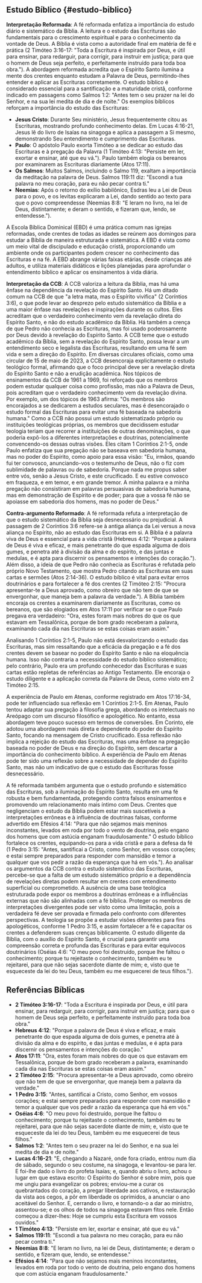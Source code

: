 ## Estudo Bíblico {#estudo-biblico}

**Interpretação Reformada**: A fé reformada enfatiza a importância do estudo diário e sistemático da Bíblia. A leitura e o estudo das Escrituras são fundamentais para o crescimento espiritual e para o conhecimento da vontade de Deus. A Bíblia é vista como a autoridade final em matéria de fé e prática (2 Timóteo 3:16-17: "Toda a Escritura é inspirada por Deus, e útil para ensinar, para redarguir, para corrigir, para instruir em justiça; para que o homem de Deus seja perfeito, e perfeitamente instruído para toda boa obra."). A abordagem reformada acredita que o Espírito Santo ilumina a mente dos crentes enquanto estudam a Palavra de Deus, permitindo-lhes entender e aplicar as Escrituras corretamente. O estudo bíblico é considerado essencial para a santificação e a maturidade cristã, conforme indicado em passagens como Salmos 1:2: "Antes tem o seu prazer na lei do Senhor, e na sua lei medita de dia e de noite."
Os exemplos bíblicos reforçam a importância do estudo das Escrituras:
- **Jesus Cristo**: Durante Seu ministério, Jesus frequentemente citou as Escrituras, mostrando profundo conhecimento delas. Em Lucas 4:16-21, Jesus lê do livro de Isaías na sinagoga e aplica a passagem a Si mesmo, demonstrando Seu entendimento e cumprimento das Escrituras.
- **Paulo**: O apóstolo Paulo exorta Timóteo a se dedicar ao estudo das Escrituras e à pregação da Palavra (1 Timóteo 4:13: "Persiste em ler, exortar e ensinar, até que eu vá."). Paulo também elogia os bereanos por examinarem as Escrituras diariamente (Atos 17:11).
- **Os Salmos**: Muitos Salmos, incluindo o Salmo 119, exaltam a importância da meditação na palavra de Deus. Salmos 119:11 diz: "Escondi a tua palavra no meu coração, para eu não pecar contra ti."
- **Neemias**: Após o retorno do exílio babilônico, Esdras leu a Lei de Deus para o povo, e os levitas explicaram a Lei, dando sentido ao texto para que o povo compreendesse (Neemias 8:8: "E leram no livro, na lei de Deus, distintamente; e deram o sentido, e fizeram que, lendo, se entendesse.").

A Escola Bíblica Dominical (EBD) é uma prática comum nas igrejas reformadas, onde crentes de todas as idades se reúnem aos domingos para estudar a Bíblia de maneira estruturada e sistemática. A EBD é vista como um meio vital de discipulado e educação cristã, proporcionando um ambiente onde os participantes podem crescer no conhecimento das Escrituras e na fé. A EBD abrange várias faixas etárias, desde crianças até adultos, e utiliza materiais didáticos e lições planejadas para aprofundar o entendimento bíblico e aplicar os ensinamentos à vida diária.

**Interpretação da CCB**: A CCB valoriza a leitura da Bíblia, mas há uma ênfase na dependência da revelação do Espírito Santo. Há um ditado comum na CCB de que "a letra mata, mas o Espírito vivifica" (2 Coríntios 3:6), o que pode levar ao desprezo pelo estudo sistemático da Bíblia e a uma maior ênfase nas revelações e inspirações durante os cultos. Eles acreditam que o verdadeiro conhecimento vem da revelação direta do Espírito Santo, e não do estudo acadêmico da Bíblia. Há também a crença de que Pedro não conhecia as Escrituras, mas foi usado poderosamente por Deus devido à revelação do Espírito Santo. A CCB teme que o estudo acadêmico da Bíblia, sem a revelação do Espírito Santo, possa levar a um entendimento seco e legalista das Escrituras, resultando em uma fé sem vida e sem a direção do Espírito. Em diversas circulares oficiais, como uma circular de 15 de maio de 2023, a CCB desencoraja explicitamente o estudo teológico formal, afirmando que o foco principal deve ser a revelação direta do Espírito Santo e não a erudição acadêmica. Nos tópicos de ensinamentos da CCB de 1961 a 1969, foi reforçado que os membros podem estudar qualquer coisa como profissão, mas não a Palavra de Deus, pois acreditam que o verdadeiro conhecimento vem da revelação divina. Por exemplo, um dos tópicos de 1963 afirma: "Os membros são encorajados a se dedicarem a estudos seculares, mas é desencorajado o estudo formal das Escrituras para evitar uma fé baseada na sabedoria humana." Como a CCB não possui um estudo sistematizado próprio ou instituições teológicas próprias, os membros que decidissem estudar teologia teriam que recorrer a instituições de outras denominações, o que poderia expô-los a diferentes interpretações e doutrinas, potencialmente convencendo-os dessas outras visões.
Eles citam 1 Coríntios 2:1-5, onde Paulo enfatiza que sua pregação não se baseava em sabedoria humana, mas no poder do Espírito, como apoio para essa visão: "Eu, irmãos, quando fui ter convosco, anunciando-vos o testemunho de Deus, não o fiz com sublimidade de palavras ou de sabedoria. Porque nada me propus saber entre vós, senão a Jesus Cristo, e este crucificado. E eu estive convosco em fraqueza, e em temor, e em grande tremor. A minha palavra e a minha pregação não consistiram em palavras persuasivas de sabedoria humana, mas em demonstração de Espírito e de poder; para que a vossa fé não se apoiasse em sabedoria dos homens, mas no poder de Deus."

**Contra-argumento Reformado**: A fé reformada refuta a interpretação de que o estudo sistemático da Bíblia seja desnecessário ou prejudicial. A passagem de 2 Coríntios 3:6 refere-se à antiga aliança da Lei versus a nova aliança no Espírito, não ao estudo das Escrituras em si. A Bíblia é a palavra viva de Deus e essencial para a vida cristã (Hebreus 4:12: "Porque a palavra de Deus é viva e eficaz, e mais penetrante do que espada alguma de dois gumes, e penetra até à divisão da alma e do espírito, e das juntas e medulas, e é apta para discernir os pensamentos e intenções do coração."). Além disso, a ideia de que Pedro não conhecia as Escrituras é refutada pelo próprio Novo Testamento, que mostra Pedro citando as Escrituras em suas cartas e sermões (Atos 2:14-36). O estudo bíblico é vital para evitar erros doutrinários e para fortalecer a fé dos crentes (2 Timóteo 2:15: "Procura apresentar-te a Deus aprovado, como obreiro que não tem de que se envergonhar, que maneja bem a palavra da verdade."). A Bíblia também encoraja os crentes a examinarem diariamente as Escrituras, como os bereanos, que são elogiados em Atos 17:11 por verificar se o que Paulo pregava era verdadeiro: "Ora, estes foram mais nobres do que os que estavam em Tessalônica, porque de bom grado receberam a palavra, examinando cada dia nas Escrituras se estas coisas eram assim."

Analisando 1 Coríntios 2:1-5, Paulo não está desvalorizando o estudo das Escrituras, mas sim ressaltando que a eficácia da pregação e a fé dos crentes devem se basear no poder do Espírito Santo e não na eloquência humana. Isso não contraria a necessidade do estudo bíblico sistemático; pelo contrário, Paulo era um profundo conhecedor das Escrituras e suas cartas estão repletas de referências ao Antigo Testamento. Ele encoraja o estudo diligente e a aplicação correta da Palavra de Deus, como visto em 2 Timóteo 2:15.

A experiência de Paulo em Atenas, conforme registrado em Atos 17:16-34, pode ter influenciado sua reflexão em 1 Coríntios 2:1-5. Em Atenas, Paulo tentou adaptar sua pregação à filosofia grega, abordando os intelectuais no Areópago com um discurso filosófico e apologético. No entanto, essa abordagem teve pouco sucesso em termos de conversões. Em Corinto, ele adotou uma abordagem mais direta e dependente do poder do Espírito Santo, focando na mensagem de Cristo crucificado. Essa reflexão não implica a rejeição do estudo das Escrituras, mas uma ênfase na pregação baseada no poder de Deus e na direção do Espírito, sem descartar a importância do conhecimento bíblico. A experiência de Paulo em Atenas pode ter sido uma reflexão sobre a necessidade de depender do Espírito Santo, mas não um indicativo de que o estudo das Escrituras fosse desnecessário.

A fé reformada também argumenta que o estudo profundo e sistemático das Escrituras, sob a iluminação do Espírito Santo, resulta em uma fé robusta e bem fundamentada, protegendo contra falsos ensinamentos e promovendo um relacionamento mais íntimo com Deus. Crentes que negligenciam o estudo da Bíblia podem estar mais suscetíveis a interpretações errôneas e à influência de doutrinas falsas, conforme advertido em Efésios 4:14: "Para que não sejamos mais meninos inconstantes, levados em roda por todo o vento de doutrina, pelo engano dos homens que com astúcia enganam fraudulosamente." O estudo bíblico fortalece os crentes, equipando-os para a vida cristã e para a defesa da fé (1 Pedro 3:15: "Antes, santificai a Cristo, como Senhor, em vossos corações; e estai sempre preparados para responder com mansidão e temor a qualquer que vos pedir a razão da esperança que há em vós.").
Ao analisar os argumentos da CCB contra o estudo sistemático das Escrituras, percebe-se que a falta de um estudo sistemático próprio e a dependência de revelações diretas podem resultar em crentes com entendimento superficial ou comprometido. A ausência de uma base teológica estruturada pode expor os membros a doutrinas errôneas e a influências externas que não são alinhadas com a fé bíblica. Proteger os membros de interpretações divergentes pode ser visto como uma limitação, pois a verdadeira fé deve ser provada e firmada pelo confronto com diferentes perspectivas. A teologia se propõe a estudar visões diferentes para fins apologéticos, conforme 1 Pedro 3:15, e assim fortalecer a fé e capacitar os crentes a defenderem suas crenças biblicamente. O estudo diligente da Bíblia, com o auxílio do Espírito Santo, é crucial para garantir uma compreensão correta e profunda das Escrituras e para evitar equívocos doutrinários (Oséias 4:6: "O meu povo foi destruído, porque lhe faltou o conhecimento; porque tu rejeitaste o conhecimento, também eu te rejeitarei, para que não sejas sacerdote diante de mim; e, visto que te esqueceste da lei do teu Deus, também eu me esquecerei de teus filhos.").


## Referências Bíblicas
- **2 Timóteo 3:16-17**: "Toda a Escritura é inspirada por Deus, e útil para ensinar, para redarguir, para corrigir, para instruir em justiça; para que o homem de Deus seja perfeito, e perfeitamente instruído para toda boa obra."
- **Hebreus 4:12**: "Porque a palavra de Deus é viva e eficaz, e mais penetrante do que espada alguma de dois gumes, e penetra até à divisão da alma e do espírito, e das juntas e medulas, e é apta para discernir os pensamentos e intenções do coração."
- **Atos 17:11**: "Ora, estes foram mais nobres do que os que estavam em Tessalônica, porque de bom grado receberam a palavra, examinando cada dia nas Escrituras se estas coisas eram assim."
- **2 Timóteo 2:15**: "Procura apresentar-te a Deus aprovado, como obreiro que não tem de que se envergonhar, que maneja bem a palavra da verdade."
- **1 Pedro 3:15**: "Antes, santificai a Cristo, como Senhor, em vossos corações; e estai sempre preparados para responder com mansidão e temor a qualquer que vos pedir a razão da esperança que há em vós."
- **Oséias 4:6**: "O meu povo foi destruído, porque lhe faltou o conhecimento; porque tu rejeitaste o conhecimento, também eu te rejeitarei, para que não sejas sacerdote diante de mim; e, visto que te esqueceste da lei do teu Deus, também eu me esquecerei de teus filhos."
- **Salmos 1:2**: "Antes tem o seu prazer na lei do Senhor, e na sua lei medita de dia e de noite."
- **Lucas 4:16-21**: "E, chegando a Nazaré, onde fora criado, entrou num dia de sábado, segundo o seu costume, na sinagoga, e levantou-se para ler. E foi-lhe dado o livro do profeta Isaías; e, quando abriu o livro, achou o lugar em que estava escrito: O Espírito do Senhor é sobre mim, pois que me ungiu para evangelizar os pobres; enviou-me a curar os quebrantados do coração, a pregar liberdade aos cativos, e restauração da vista aos cegos, a pôr em liberdade os oprimidos, a anunciar o ano aceitável do Senhor. E, cerrando o livro, e tornando-o a dar ao ministro, assentou-se; e os olhos de todos na sinagoga estavam fitos nele. Então começou a dizer-lhes: Hoje se cumpriu esta Escritura em vossos ouvidos."
- **1 Timóteo 4:13**: "Persiste em ler, exortar e ensinar, até que eu vá."
- **Salmos 119:11**: "Escondi a tua palavra no meu coração, para eu não pecar contra ti."
- **Neemias 8:8**: "E leram no livro, na lei de Deus, distintamente; e deram o sentido, e fizeram que, lendo, se entendesse."
- **Efésios 4:14**: "Para que não sejamos mais meninos inconstantes, levados em roda por todo o vento de doutrina, pelo engano dos homens que com astúcia enganam fraudulosamente."
